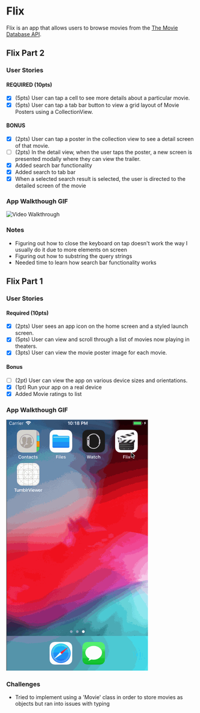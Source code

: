 # Flix
Flix is an app that allows users to browse movies from the [The Movie Database API](http://docs.themoviedb.apiary.io/#).

## Flix Part 2

### User Stories

#### REQUIRED (10pts)
- [X] (5pts) User can tap a cell to see more details about a particular movie.
- [X] (5pts) User can tap a tab bar button to view a grid layout of Movie Posters using a CollectionView.

#### BONUS
- [X] (2pts) User can tap a poster in the collection view to see a detail screen of that movie.
- [ ] (2pts) In the detail view, when the user taps the poster, a new screen is presented modally where they can view the trailer.
- [X] Added search bar functionality
- [X] Added search to tab bar
- [X] When a selected search result is selected, the user is directed to the detailed screen of the movie

### App Walkthough GIF
<img src='https://github.com/keithatan/Flix/blob/master/FlixPart2.1GIF.gif?raw=true' title='Flix Walkthrough' width='' alt='Video Walkthrough' />

### Notes
* Figuring out how to close the keyboard on tap doesn't work the way I usually do it due to more elements on screen
* Figuring out how to substring the query strings
* Needed time to learn how search bar functionality works

## Flix Part 1

### User Stories
#### Required (10pts)
- [x] (2pts) User sees an app icon on the home screen and a styled launch screen.
- [x] (5pts) User can view and scroll through a list of movies now playing in theaters.
- [x] (3pts) User can view the movie poster image for each movie.

#### Bonus
- [ ] (2pt) User can view the app on various device sizes and orientations.
- [x] (1pt) Run your app on a real device
- [x] Added Movie ratings to list

### App Walkthough GIF
<img src='https://github.com/keithatan/Flix/blob/master/FlixPart1GIF.gif?raw=true' title='Flix Walkthrough' width='' alt='Video Walkthrough' />

### Challenges
* Tried to implement using a 'Movie' class in order to store movies as objects but ran into issues with typing
